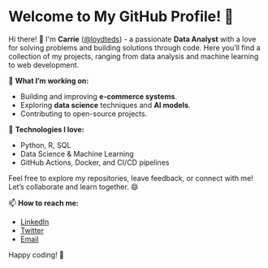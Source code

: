 # Welcome to My GitHub Profile! 👋

Hi there! 👋 I'm **Carrie** ([@loydteds](https://github.com/loydteds)) - a passionate **Data Analyst** with a love for solving problems and building solutions through code. Here you’ll find a collection of my projects, ranging from data analysis and machine learning to web development.

🚀 **What I’m working on:**
- Building and improving **e-commerce systems**.
- Exploring **data science** techniques and **AI models**.
- Contributing to open-source projects.

🔧 **Technologies I love:**
- Python, R, SQL
- Data Science & Machine Learning
- GitHub Actions, Docker, and CI/CD pipelines

Feel free to explore my repositories, leave feedback, or connect with me! Let’s collaborate and learn together. 😄

📫 **How to reach me:**
- [LinkedIn](your-linkedin-url)
- [Twitter](your-twitter-url)
- [Email](your-email-url)

Happy coding! 🚀

